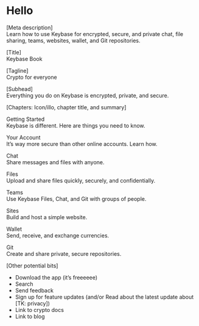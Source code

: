 # Hello

[Meta description]  
Learn how to use Keybase for encrypted, secure, and private chat, file sharing, teams, websites, wallet, and Git repositories.

[Title]  
Keybase Book

[Tagline]  
Crypto for everyone

[Subhead]  
Everything you do on Keybase is encrypted, private, and secure.

[Chapters: Icon/illo, chapter title, and summary]

Getting Started  
Keybase is different. Here are things you need to know.

Your Account  
It’s way more secure than other online accounts. Learn how.

Chat  
Share messages and files with anyone.

Files  
Upload and share files quickly, securely, and confidentially.

Teams  
Use Keybase Files, Chat, and Git with groups of people.

Sites  
Build and host a simple website.

Wallet  
Send, receive, and exchange currencies.

Git  
Create and share private, secure repositories. 

[Other potential bits]  
* Download the app (it’s freeeeee)
* Search
* Send feedback
* Sign up for feature updates (and/or Read about the latest update about [TK: privacy])
* Link to crypto docs
* Link to blog
